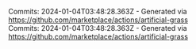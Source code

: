 Commits: 2024-01-04T03:48:28.363Z - Generated via https://github.com/marketplace/actions/artificial-grass
<br>
Commits: 2024-01-04T03:48:28.363Z - Generated via https://github.com/marketplace/actions/artificial-grass
<br>
